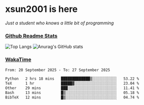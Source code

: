 # xsun2001 is here

*Just a student who knows a little bit of programming*

### [Github Readme Stats](https://github.com/anuraghazra/github-readme-stats)

![Top Langs](https://github-readme-stats.vercel.app/api/top-langs/?username=xsun2001&layout=compact&theme=radical) ![Anurag's GitHub stats](https://github-readme-stats.vercel.app/api?username=xsun2001&show_icons=true&theme=radical)

### [WakaTime](https://wakatime.com)

<!--START_SECTION:waka-->

```txt
From: 20 September 2025 - To: 27 September 2025

Python   2 hrs 18 mins   █████████████▒░░░░░░░░░░░   53.22 %
TeX      1 hr            █████▓░░░░░░░░░░░░░░░░░░░   23.04 %
Other    29 mins         ███░░░░░░░░░░░░░░░░░░░░░░   11.41 %
Bash     13 mins         █▒░░░░░░░░░░░░░░░░░░░░░░░   05.18 %
BibTeX   12 mins         █▒░░░░░░░░░░░░░░░░░░░░░░░   04.74 %
```

<!--END_SECTION:waka-->

